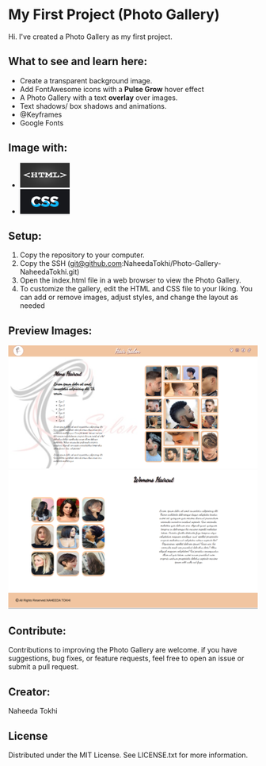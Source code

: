 # My First Project (Photo Gallery)
Hi. I've created a Photo Gallery as my first project.
## What to see and learn here:
- Create a transparent background image.
- Add FontAwesome icons with a **Pulse Grow** hover effect
- A Photo Gallery with a text **overlay** over images.
- Text shadows/ box shadows and animations.
- @Keyframes
- Google Fonts

## Image with:
- <img src="./images/html.jpg" width="100" height="50">
- <img src="./images/css.png" width="100" height="50">
## Setup:
1. Copy the repository to your computer.
2. Copy the SSH (git@github.com:NaheedaTokhi/Photo-Gallery-NaheedaTokhi.git)
3. Open the index.html file in a web browser to view the Photo Gallery.
4. To customize the gallery, edit the HTML and CSS file to your liking. You can add or remove images, adjust styles, and change the layout as needed

## Preview Images:
![Reference Image](/images/ref1.png)
![Reference Image](/images/ref2.png)

## Contribute:
Contributions to improving the Photo Gallery are welcome. if you have suggestions, bug fixes, or feature requests, feel free to open an issue or submit a pull request.

## Creator:
Naheeda Tokhi

## License
Distributed under the MIT License. See LICENSE.txt for more information.
